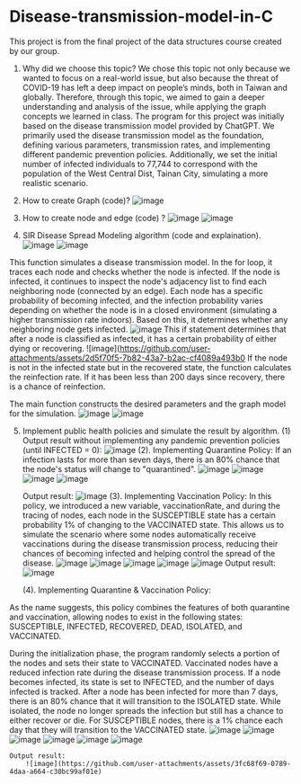 # Disease-transmission-model-in-C
This project is from the final project of the data structures course created by our group.

1. Why did we choose this topic?
We chose this topic not only because we wanted to focus on a real-world issue, but also because the threat of COVID-19 has left a deep impact on people’s minds, both in Taiwan and globally. Therefore, through this topic, we aimed to gain a deeper understanding and analysis of the issue, while applying the graph concepts we learned in class. The program for this project was initially based on the disease transmission model provided by ChatGPT. We primarily used the disease transmission model as the foundation, defining various parameters, transmission rates, and implementing different pandemic prevention policies. Additionally, we set the initial number of infected individuals to 77,744 to correspond with the population of the West Central Dist, Tainan City, simulating a more realistic scenario.

2. How to create Graph (code)?
    ![image](https://github.com/user-attachments/assets/b8979544-31ce-41ae-9c5f-3f1f82863293)

3. How to create node and edge (code) ?
   ![image](https://github.com/user-attachments/assets/4eb96795-aa44-4447-b512-938da0ad0e76)
   ![image](https://github.com/user-attachments/assets/4cfe5b8e-f25f-4ebe-82b3-7767f7c3393b)
4. SIR Disease Spread Modeling algorithm (code and explaination).
   ![image](https://github.com/user-attachments/assets/e1659e6c-99fa-4f63-8841-b514c5afd5e7)
   ![image](https://github.com/user-attachments/assets/c6fddd51-155b-4fec-a83b-094b814de178)

This function simulates a disease transmission model. In the for loop, it traces each node and checks whether the node is infected. If the node is infected, it continues to inspect the node's adjacency list to find each neighboring node (connected by an edge). Each node has a specific probability of becoming infected, and the infection probability varies depending on whether the node is in a closed environment (simulating a higher transmission rate indoors). Based on this, it determines whether any neighboring node gets infected.
  ![image](https://github.com/user-attachments/assets/8c749db1-b754-4f05-ae6c-4b49225f27b9)
This if statement determines that after a node is classified as infected, it has a certain probability of either dying or recovering.
  ![image](https://github.com/user-attachments/assets/2d5f70f5-7b82-43a7-b2ac-cf4089a493b0
If the node is not in the infected state but in the recovered state, the function calculates the reinfection rate. If it has been less than 200 days since recovery, there is a chance of reinfection.

The main function constructs the desired parameters and the graph model for the simulation.
![image](https://github.com/user-attachments/assets/3b541930-f0aa-415b-aec4-f395f3165c1a)
![image](https://github.com/user-attachments/assets/156b0364-0816-4cd6-b36f-64b454451441)

5. Implement public health policies and simulate the result by algorithm.
  (1) Output result without implementing any pandemic prevention policies (until INFECTED = 0):
    ![image](https://github.com/user-attachments/assets/da8c48ff-9feb-493b-9870-c3d58f0f810f)
   (2). Implementing Quarantine Policy:
      If an infection lasts for more than seven days, there is an 80% chance that the node's status        will change to "quarantined".
     ![image](https://github.com/user-attachments/assets/192e646e-accd-42ef-b177-11a9b025fd13)
     ![image](https://github.com/user-attachments/assets/a42ae82e-b145-45d8-95b9-da10697fc775)
     ![image](https://github.com/user-attachments/assets/84052997-f407-4fc6-aed4-1ea747059c8c)
     ![image](https://github.com/user-attachments/assets/cae742ad-aab1-4c27-86ab-034ad8caba74)

      Output result:
       ![image](https://github.com/user-attachments/assets/e966408a-6147-4df2-8a5c-9f914e32cdcd)
    (3). Implementing Vaccination Policy:
      In this policy, we introduced a new variable, vaccinationRate, and during the tracing of nodes, each node in the SUSCEPTIBLE state has a certain probability 1% of changing to the  VACCINATED state. This allows us to simulate the scenario where some nodes automatically receive vaccinations during the disease transmission process, reducing their chances of becoming infected and helping control the spread of the disease.
   ![image](https://github.com/user-attachments/assets/36e6c720-ebe4-4f1e-9ecc-4a430c49f893)
   ![image](https://github.com/user-attachments/assets/3aefa481-3251-4b77-bc04-4e4ac37201ec)
   ![image](https://github.com/user-attachments/assets/559f0d9c-c6bb-4819-895c-ed785fe21805)
   ![image](https://github.com/user-attachments/assets/10f0d2fa-9d8b-4409-85eb-c98a33ecc12a)
   ![image](https://github.com/user-attachments/assets/8f5c64fd-653d-4ff1-9802-d5307a079113)
      Output result:
   ![image](https://github.com/user-attachments/assets/b86028bf-c8ec-4487-bc9d-f7f01a403d0a)

    (4). Implementing Quarantine & Vaccination Policy:

As the name suggests, this policy combines the features of both quarantine and vaccination, allowing nodes to exist in the following states: SUSCEPTIBLE, INFECTED, RECOVERED, DEAD, ISOLATED, and VACCINATED.

During the initialization phase, the program randomly selects a portion of the nodes and sets their state to VACCINATED. Vaccinated nodes have a reduced infection rate during the disease transmission process.
If a node becomes infected, its state is set to INFECTED, and the number of days infected is tracked.
After a node has been infected for more than 7 days, there is an 80% chance that it will transition to the ISOLATED state. While isolated, the node no longer spreads the infection but still has a chance to either recover or die.
For SUSCEPTIBLE nodes, there is a 1% chance each day that they will transition to the VACCINATED state.
    ![image](https://github.com/user-attachments/assets/9c033922-59c9-4a09-9c82-58b085ffc209)
    ![image](https://github.com/user-attachments/assets/9a0df6e3-73f8-4458-9f5b-d66a2cf46630)
    ![image](https://github.com/user-attachments/assets/e2e389b9-9bdd-46ce-bb1d-523aa26c4120)
    ![image](https://github.com/user-attachments/assets/22d9d4c2-79fa-4e3d-bdab-e89c6b84c34d)
    ![image](https://github.com/user-attachments/assets/21fa4d8a-89dd-4d5b-83c7-1f39a1b2507d)
    ![image](https://github.com/user-attachments/assets/449d061b-0269-422d-b0cc-4238d92b2ae8)

    Output result:
        ![image](https://github.com/user-attachments/assets/3fc68f69-0789-4daa-a664-c30bc99af01e)


       




